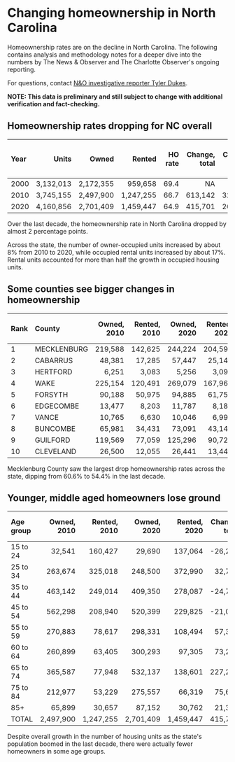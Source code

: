 # Changing homeownership in North Carolina

Homeownership rates are on the decline in North Carolina. The following contains analysis and methodology notes for a deeper dive into the numbers by The News & Observer and The Charlotte Observer's ongoing reporting.

For questions, contact [N&O investigative reporter Tyler Dukes](mailto:tyler.dukes@gmail.com).

**NOTE: This data is preliminary and still subject to change with additional verification and fact-checking.**

## Homeownership rates dropping for NC overall

|Year |     Units|     Owned|    Rented| HO rate| Change, total| Change, owned| Change, rented| % change, total| % change, owned| % change, rented| % of new units owned| HO rate change|
|:----|---------:|---------:|---------:|-------:|-------------:|-------------:|--------------:|---------------:|---------------:|----------------:|--------------------:|--------------:|
|2000 | 3,132,013| 2,172,355|   959,658|    69.4|            NA|            NA|             NA|              NA|              NA|               NA|                   NA|             NA|
|2010 | 3,745,155| 2,497,900| 1,247,255|    66.7|       613,142|       325,545|        287,597|            19.6|            15.0|               30|                 53.1|           -2.7|
|2020 | 4,160,856| 2,701,409| 1,459,447|    64.9|       415,701|       203,509|        212,192|            11.1|             8.1|               17|                 49.0|           -1.8|

Over the last decade, the homeownership rate in North Carolina dropped by almost 2 percentage points.

Across the state, the number of owner-occupied units increased by about 8% from 2010 to 2020, while occupied rental units increased by about 17%.
Rental units accounted for more than half the growth in occupied housing units.

## Some counties see bigger changes in homeownership

|Rank |County      | Owned, 2010| Rented, 2010| Owned, 2020| Rented, 2020| HO rate, 2010| HO rate, 2020| HO rate change|
|:----|:-----------|-----------:|------------:|-----------:|------------:|-------------:|-------------:|--------------:|
|1    |MECKLENBURG |     219,588|      142,625|     244,224|      204,590|          60.6|          54.4|           -6.2|
|2    |CABARRUS    |      48,381|       17,285|      57,447|       25,149|          73.7|          69.6|           -4.1|
|3    |HERTFORD    |       6,251|        3,083|       5,256|        3,095|          67.0|          62.9|           -4.1|
|4    |WAKE        |     225,154|      120,491|     269,079|      167,964|          65.1|          61.6|           -3.5|
|5    |FORSYTH     |      90,188|       50,975|      94,885|       61,750|          63.9|          60.6|           -3.3|
|6    |EDGECOMBE   |      13,477|        8,203|      11,787|        8,184|          62.2|          59.0|           -3.2|
|7    |VANCE       |      10,765|        6,630|      10,046|        6,992|          61.9|          59.0|           -2.9|
|8    |BUNCOMBE    |      65,981|       34,431|      73,091|       43,146|          65.7|          62.9|           -2.8|
|9    |GUILFORD    |     119,569|       77,059|     125,296|       90,726|          60.8|          58.0|           -2.8|
|10   |CLEVELAND   |      26,500|       12,055|      26,441|       13,446|          68.7|          66.3|           -2.4|

Mecklenburg County saw the largest drop homeownership rates across the state, dipping from 60.6% to 54.4% in the last decade.

## Younger, middle aged homeowners lose ground

|Age group | Owned, 2010| Rented, 2010| Owned, 2020| Rented, 2020| Change, total| Change, owned| Change, rented| HO rate, 2010| HO rate, 2020|HO rate change |
|:---------|-----------:|------------:|-----------:|------------:|-------------:|-------------:|--------------:|-------------:|-------------:|:--------------|
|15 to 24  |      32,541|      160,427|      29,690|      137,064|       -26,214|        -2,851|        -23,363|          16.9|          17.8|0.9            |
|25 to 34  |     263,674|      325,018|     248,500|      372,990|        32,798|       -15,174|         47,972|          44.8|          40.0|-4.8           |
|35 to 44  |     463,142|      249,014|     409,350|      278,087|       -24,719|       -53,792|         29,073|          65.0|          59.5|-5.5           |
|45 to 54  |     562,298|      208,940|     520,399|      229,825|       -21,014|       -41,899|         20,885|          72.9|          69.4|-3.5           |
|55 to 59  |     270,883|       78,617|     298,331|      108,494|        57,325|        27,448|         29,877|          77.5|          73.3|-4.2           |
|60 to 64  |     260,899|       63,405|     300,293|       97,305|        73,294|        39,394|         33,900|          80.4|          75.5|-4.9           |
|65 to 74  |     365,587|       77,948|     532,137|      138,601|       227,203|       166,550|         60,653|          82.4|          79.3|-3.1           |
|75 to 84  |     212,977|       53,229|     275,557|       66,319|        75,670|        62,580|         13,090|          80.0|          80.6|0.6            |
|85+       |      65,899|       30,657|      87,152|       30,762|        21,358|        21,253|            105|          68.2|          73.9|5.7            |
|TOTAL     |   2,497,900|    1,247,255|   2,701,409|    1,459,447|       415,701|       203,509|        212,192|          66.7|          64.9|-1.8           |

Despite overall growth in the number of housing units as the state's population boomed in the last decade, there were actually fewer homeowners in some age groups.